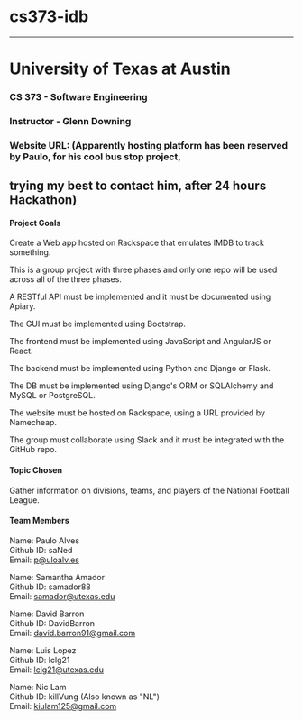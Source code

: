 # cs373-idb
---------------------------------------------
# University of Texas at Austin

### CS 373 - Software Engineering
### Instructor - Glenn Downing

### Website URL: (Apparently hosting platform has been reserved by Paulo, for his cool bus stop project,
trying my best to contact him, after 24 hours Hackathon)
---------------------------------------------

#### Project Goals

Create a Web app hosted on Rackspace that emulates IMDB to track something.

This is a group project with three phases and only one repo will be used across all of the three phases.

A RESTful API must be implemented and it must be documented using Apiary.

The GUI must be implemented using Bootstrap.

The frontend must be implemented using JavaScript and AngularJS or React.

The backend must be implemented using Python and Django or Flask.

The DB must be implemented using Django's ORM or SQLAlchemy and MySQL or PostgreSQL.

The website must be hosted on Rackspace, using a URL provided by Namecheap.

The group must collaborate using Slack and it must be integrated with the GitHub repo.

#### Topic Chosen

Gather information on divisions, teams, and players of the National Football League.

#### Team Members

Name: Paulo Alves<br>
Github ID: saNed<br>
Email: p@uloalv.es<br>

Name: Samantha Amador<br>
Github ID: samador88<br>
Email: samador@utexas.edu<br>

Name: David Barron<br>
Github ID: DavidBarron<br>
Email: david.barron91@gmail.com<br>

Name: Luis Lopez<br>
Github ID: lclg21<br>
Email: lclg21@utexas.edu<br>

Name: Nic Lam<br>
Github ID: killVung (Also known as "NL")<br>
Email: kiulam125@gmail.com<br>


